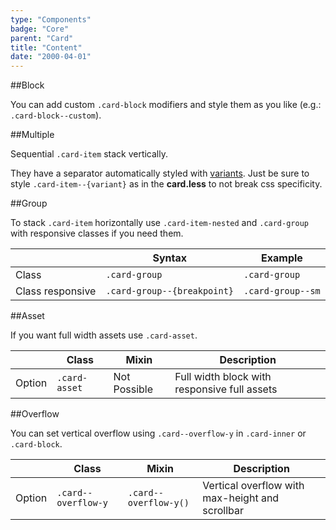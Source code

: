 ```yaml
---
type: "Components"
badge: "Core"
parent: "Card"
title: "Content"
date: "2000-04-01"
---
```


##Block

You can add custom `.card-block` modifiers and style them as you like (e.g.: `.card-block--custom`).

<script type="text/plain" class="language-markup">
  <div class="card card--default">
    <div class="card-design"></div>
    <div class="card-inner">
      <div class="card-content">

        <div class="card-block card-block--custom">
          <!-- content -->
        </div>

      </div>
    </div>
  </div>
</script>

<demo>
  <demovanilla src="vanilla/components/card/block">
  </demovanilla>
</demo>

##Multiple

Sequential `.card-item` stack vertically.

They have a separator automatically styled with [variants](/components/card/option#variant). Just be sure to style `.card-item--{variant}` as in the **card.less** to not break css specificity.

<script type="text/plain" class="language-markup">
  <div class="card card--default">
    <div class="card-design"></div>
    <div class="card-inner">
      <div class="card-content">

        <div class="card-block card-item">
          <!-- content -->
        </div>

        <div class="card-block card-item">
          <!-- content -->
        </div>
  
      </div>
    </div>
  </div>
</script>

<demo>
  <demovanilla src="vanilla/components/card/multiple">
  </demovanilla>
</demo>

##Group

To stack `.card-item` horizontally use `.card-item-nested` and `.card-group` with responsive classes if you need them. 

<div class="table--scroll">

|                         | Syntax                                    | Example                       |
| ----------------------- | ----------------------------------------- | ----------------------------- |
| Class                   | `.card-group`                           | `.card-group`                      |
| Class responsive        | `.card-group--{breakpoint}`              | `.card-group--sm`                   |

</div>

<script type="text/plain" class="language-markup">
  <div class="card card--default">
    <div class="card-design"></div>
    <div class="card-inner">
      <div class="card-content">

        <div class="card-item-nested card-item card-group">
          <div class="card-block card-item">
             <!-- content -->
          </div>
          <div class="card-block card-item">
             <!-- content -->
          </div>
        </div>
  
      </div>
    </div>
  </div>
</script>

<demo>
  <demovanilla src="vanilla/components/card/group">
  </demovanilla>
</demo>

##Asset

If you want full width assets use `.card-asset`.

<div class="table--scroll">

|                         | Class                                     | Mixin                         | Description                   |
| ----------------------- | ----------------------------------------- | ----------------------------- | ----------------------------- |
| Option                  | `.card-asset`                | Not Possible        | Full width block with responsive full assets            |

</div>

<script type="text/plain" class="language-markup">
  <div class="card card--default">
    <div class="card-design"></div>
    <div class="card-inner">
      <div class="card-content">

        <div class="card-asset">
          <!-- content -->
        </div>

      </div>
    </div>
  </div>
</script>

<demo>
  <demovanilla src="vanilla/components/card/asset">
  </demovanilla>
</demo>

##Overflow

You can set vertical overflow using `.card--overflow-y` in `.card-inner` or `.card-block`.

<div class="table--scroll">

|                         | Class                                     | Mixin                         | Description                   |
| ----------------------- | ----------------------------------------- | ----------------------------- | ----------------------------- |
| Option                  | `.card--overflow-y`                | `.card--overflow-y()`        | Vertical overflow with max-height and scrollbar            |

</div>

<demo>
  <demovanilla src="vanilla/components/card/overflow-y">
  </demovanilla>
</demo>
